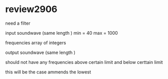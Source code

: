 # review2906

need a filter

input soundwave (same length )
min = 40
max = 1000

frequencies array of integers

output soundwave (same length )

should not have any frequencies above certain limit and below certtain limit

this will be the case ammends the lowest

<!-- 1. [20,30,60], 25 , 80 => [25,30,60] -->
<!-- [20,30,60], 10 , 50 => [20,30,50] -->
